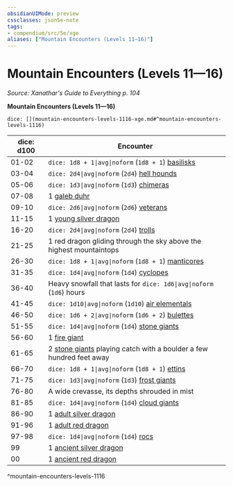 ```yaml
---
obsidianUIMode: preview
cssclasses: json5e-note
tags:
- compendium/src/5e/xge
aliases: ["Mountain Encounters (Levels 11—16)"]
---
```

# Mountain Encounters (Levels 11—16)
*Source: Xanathar's Guide to Everything p. 104* 

**Mountain Encounters (Levels 11—16)**

`dice: [](mountain-encounters-levels-1116-xge.md#^mountain-encounters-levels-1116)`

| dice: d100 | Encounter |
|------------|-----------|
| 01-02 | `dice: 1d8 + 1\|avg\|noform` (`1d8 + 1`) [basilisks](/3-Mechanics/CLI/bestiary/monstrosity/basilisk.md) |
| 03-04 | `dice: 2d4\|avg\|noform` (`2d4`) [hell hounds](/3-Mechanics/CLI/bestiary/fiend/hell-hound.md) |
| 05-06 | `dice: 1d3\|avg\|noform` (`1d3`) [chimeras](/3-Mechanics/CLI/bestiary/monstrosity/chimera.md) |
| 07-08 | 1 [galeb duhr](/3-Mechanics/CLI/bestiary/elemental/galeb-duhr.md) |
| 09-10 | `dice: 2d6\|avg\|noform` (`2d6`) [veterans](/3-Mechanics/CLI/bestiary/humanoid/veteran.md) |
| 11-15 | 1 [young silver dragon](/3-Mechanics/CLI/bestiary/dragon/young-silver-dragon.md) |
| 16-20 | `dice: 2d4\|avg\|noform` (`2d4`) [trolls](/3-Mechanics/CLI/bestiary/giant/troll.md) |
| 21-25 | 1 red dragon gliding through the sky above the highest mountaintops |
| 26-30 | `dice: 1d8 + 1\|avg\|noform` (`1d8 + 1`) [manticores](/3-Mechanics/CLI/bestiary/monstrosity/manticore.md) |
| 31-35 | `dice: 1d4\|avg\|noform` (`1d4`) [cyclopes](/3-Mechanics/CLI/bestiary/giant/cyclops.md) |
| 36-40 | Heavy snowfall that lasts for `dice: 1d6\|avg\|noform` (`1d6`) hours |
| 41-45 | `dice: 1d10\|avg\|noform` (`1d10`) [air elementals](/3-Mechanics/CLI/bestiary/elemental/air-elemental.md) |
| 46-50 | `dice: 1d6 + 2\|avg\|noform` (`1d6 + 2`) [bulettes](/3-Mechanics/CLI/bestiary/monstrosity/bulette.md) |
| 51-55 | `dice: 1d4\|avg\|noform` (`1d4`) [stone giants](/3-Mechanics/CLI/bestiary/giant/stone-giant.md) |
| 56-60 | 1 [fire giant](/3-Mechanics/CLI/bestiary/giant/fire-giant.md) |
| 61-65 | 2 [stone giants](/3-Mechanics/CLI/bestiary/giant/stone-giant.md) playing catch with a boulder a few hundred feet away |
| 66-70 | `dice: 1d8 + 1\|avg\|noform` (`1d8 + 1`) [ettins](/3-Mechanics/CLI/bestiary/giant/ettin.md) |
| 71-75 | `dice: 1d3\|avg\|noform` (`1d3`) [frost giants](/3-Mechanics/CLI/bestiary/giant/frost-giant.md) |
| 76-80 | A wide crevasse, its depths shrouded in mist |
| 81-85 | `dice: 1d4\|avg\|noform` (`1d4`) [cloud giants](/3-Mechanics/CLI/bestiary/giant/cloud-giant.md) |
| 86-90 | 1 [adult silver dragon](/3-Mechanics/CLI/bestiary/dragon/adult-silver-dragon.md) |
| 91-96 | 1 [adult red dragon](/3-Mechanics/CLI/bestiary/dragon/adult-red-dragon.md) |
| 97-98 | `dice: 1d4\|avg\|noform` (`1d4`) [rocs](/3-Mechanics/CLI/bestiary/monstrosity/roc.md) |
| 99 | 1 [ancient silver dragon](/3-Mechanics/CLI/bestiary/dragon/ancient-silver-dragon.md) |
| 00 | 1 [ancient red dragon](/3-Mechanics/CLI/bestiary/dragon/ancient-red-dragon.md) |
^mountain-encounters-levels-1116